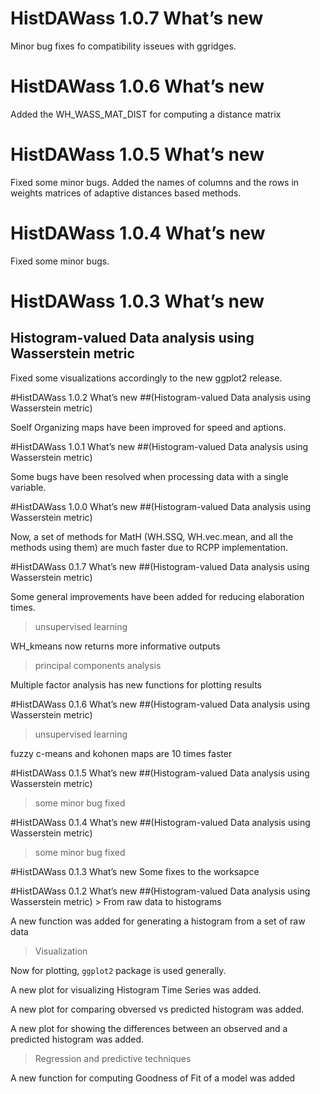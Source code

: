 <!-- README.md is generated from README.Rmd. Please edit that file -->

# HistDAWass 1.0.7 What’s new

Minor bug fixes fo compatibility isseues with ggridges.

# HistDAWass 1.0.6 What’s new

Added the WH_WASS_MAT_DIST for computing a distance matrix

# HistDAWass 1.0.5 What’s new

Fixed some minor bugs. Added the names of columns and the rows in
weights matrices of adaptive distances based methods.

# HistDAWass 1.0.4 What’s new

Fixed some minor bugs.

# HistDAWass 1.0.3 What’s new

## Histogram-valued Data analysis using Wasserstein metric

Fixed some visualizations accordingly to the new ggplot2 release.

#HistDAWass 1.0.2 What’s new ##(Histogram-valued Data analysis using
Wasserstein metric)

Soelf Organizing maps have been improved for speed and aptions.

#HistDAWass 1.0.1 What’s new ##(Histogram-valued Data analysis using
Wasserstein metric)

Some bugs have been resolved when processing data with a single
variable.

#HistDAWass 1.0.0 What’s new ##(Histogram-valued Data analysis using
Wasserstein metric)

Now, a set of methods for MatH (WH.SSQ, WH.vec.mean, and all the methods
using them) are much faster due to RCPP implementation.

#HistDAWass 0.1.7 What’s new ##(Histogram-valued Data analysis using
Wasserstein metric)

Some general improvements have been added for reducing elaboration
times.

> unsupervised learning

WH_kmeans now returns more informative outputs

> principal components analysis

Multiple factor analysis has new functions for plotting results

#HistDAWass 0.1.6 What’s new ##(Histogram-valued Data analysis using
Wasserstein metric)

> unsupervised learning

fuzzy c-means and kohonen maps are 10 times faster

#HistDAWass 0.1.5 What’s new ##(Histogram-valued Data analysis using
Wasserstein metric)

> some minor bug fixed

#HistDAWass 0.1.4 What’s new ##(Histogram-valued Data analysis using
Wasserstein metric)

> some minor bug fixed

#HistDAWass 0.1.3 What’s new Some fixes to the worksapce

#HistDAWass 0.1.2 What’s new ##(Histogram-valued Data analysis using
Wasserstein metric) \> From raw data to histograms

A new function was added for generating a histogram from a set of raw
data

> Visualization

Now for plotting, `ggplot2` package is used generally.

A new plot for visualizing Histogram Time Series was added.

A new plot for comparing obversed vs predicted histogram was added.

A new plot for showing the differences between an observed and a
predicted histogram was added.

> Regression and predictive techniques

A new function for computing Goodness of Fit of a model was added
